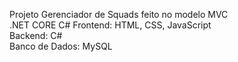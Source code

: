 Projeto Gerenciador de Squads feito no modelo MVC<br>
.NET CORE C#
Frontend: HTML, CSS, JavaScript <br>
Backend: C# <br>
Banco de Dados: MySQL<br>
